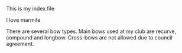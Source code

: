 This is my index file

I love marmite

There are several bow types.
Main bows used at my club are recurve, compound and longbow.
Cross-bows are not allowed due to council agreement.